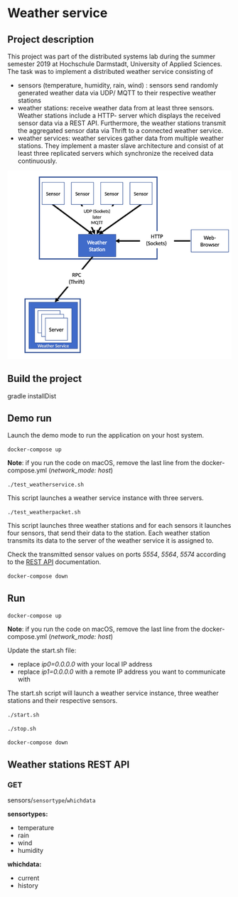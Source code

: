# Weather service

## Project description 

This project was part of the distributed systems lab during the summer semester 2019 at Hochschule Darmstadt, University of Applied Sciences.
The task was to implement a distributed weather service consisting of 
- sensors (temperature, humidity, rain, wind) : sensors send randomly generated weather data via UDP/ MQTT to their respective weather stations
- weather stations: receive weather data from at least three sensors. Weather stations include a HTTP- server 
which displays the received sensor data via a REST API. Furthermore, the weather stations transmit the aggregated sensor
data via Thrift to a connected weather service.
- weather services: weather services gather data from multiple weather stations. They implement a master slave 
architecture and consist of at least three replicated servers which synchronize the received data continuously.  

![Project overview](project_overview.png) 


## Build the project

gradle installDist

## Demo run

Launch the demo mode to run the application on your host system. 

`docker-compose up`

**Note**: if you run the code on macOS, remove the last line from the docker-compose.yml (*network_mode: host*)



`./test_weatherservice.sh`

This script launches a weather service instance with three servers.


`./test_weatherpacket.sh`

This script launches three weather stations and for each sensors it launches four sensors, that 
send their data to the station. Each weather station transmits its data to the server of the weather
service it is assigned to. 


Check the transmitted sensor values on ports *5554*, *5564*, *5574* according to the [REST API](##REST) documentation.

`docker-compose down`

## Run

`docker-compose up`

**Note**: if you run the code on macOS, remove the last line from the docker-compose.yml (*network_mode: host*)


Update the start.sh file:
- replace *ip0=0.0.0.0* with your local IP address
- replace *ip1=0.0.0.0* with a remote IP address you want to communicate with

The start.sh script will launch a weather service instance, three weather stations and their respective sensors. 

`./start.sh`

`./stop.sh`

`docker-compose down`

## Weather stations REST API 

### GET

sensors/`sensortype`/`whichdata`

**sensortypes:** 

- temperature
- rain
- wind
- humidity

**whichdata:** 

- current
- history
        
